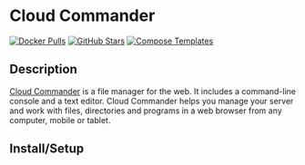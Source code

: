 # Cloud Commander

[![Docker Pulls](https://img.shields.io/docker/pulls/coderaiser/cloudcmd?style=flat-square&color=607D8B&label=docker%20pulls&logo=docker)](https://hub.docker.com/r/coderaiser/cloudcmd)
[![GitHub Stars](https://img.shields.io/github/stars/coderaiser/cloudcmd?style=flat-square&color=607D8B&label=github%20stars&logo=github)](https://github.com/coderaiser/cloudcmd)
[![Compose Templates](https://img.shields.io/static/v1?style=flat-square&color=607D8B&label=compose&message=templates)](https://github.com/GhostWriters/DockSTARTer/tree/master/compose/.apps/cloudcmd)

## Description

[Cloud Commander](https://cloudcmd.io/) is a file manager for the web. It includes a command-line console and a text editor. Cloud Commander helps you manage your server and work with files, directories and programs in a web browser from any computer, mobile or tablet.

## Install/Setup

